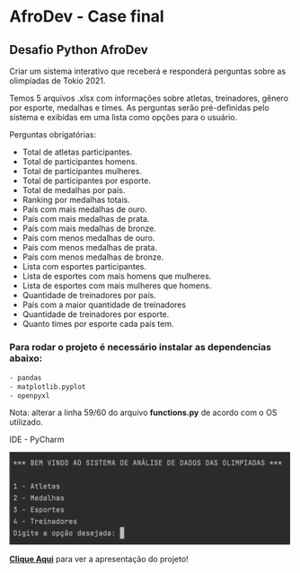 # AfroDev - Case final

## Desafio Python AfroDev

Criar um sistema interativo que receberá e responderá perguntas sobre as olimpíadas de Tokio 2021.

Temos 5 arquivos .xlsx com informações sobre atletas, treinadores, gênero por esporte, medalhas e times.
As perguntas serão pré-definidas pelo sistema e exibidas em uma lista como opções para o usuário.

Perguntas obrigatórias:

 * Total de atletas participantes.
 * Total de participantes homens.
 * Total de participantes mulheres.
 * Total de participantes por esporte.
 * Total de medalhas por país.
 * Ranking por medalhas totais.
 * País com mais medalhas de ouro.
 * País com mais medalhas de prata.
 * País com mais medalhas de bronze.
 * País com menos medalhas de ouro.
 * País com menos medalhas de prata.
 * País com menos medalhas de bronze.
 * Lista com esportes participantes.
 * Lista de esportes com mais homens que mulheres.
 * Lista de esportes com mais mulheres que homens.
 * Quantidade de treinadores por país.
 * País com a maior quantidade de treinadores
 * Quantidade de treinadores por esporte.
 * Quanto times por esporte cada país tem.
 
 ### Para rodar o projeto é necessário instalar as dependencias abaixo:

    - pandas
    - matplotlib.pyplot
    - openpyxl
    
 Nota: alterar a linha 59/60 do arquivo **functions.py** de acordo com o OS utilizado.
 
 IDE - PyCharm

<img src = "img/olimpiadas.png" width = "500px">

[**Clique Aqui**](https://youtu.be/a48sDHVXCi4) para ver a apresentação do projeto!
